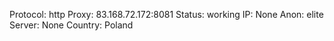 Protocol: http
Proxy: 83.168.72.172:8081
Status: working
IP: None
Anon: elite
Server: None
Country: Poland

